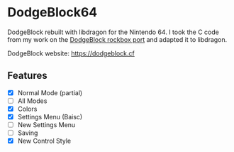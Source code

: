 # DodgeBlock64
DodgeBlock rebuilt with libdragon for the Nintendo 64. I took the C code from my work 
on the [DodgeBlock rockbox port](https://github.com/othello777/rockbox) and adapted it to 
libdragon. 

DodgeBlock website: https://dodgeblock.cf
## Features
- [x] Normal Mode (partial)
- [ ] All Modes
- [x] Colors
- [x] Settings Menu (Baisc)
- [ ] New Settings Menu
- [ ] Saving
- [x] New Control Style
